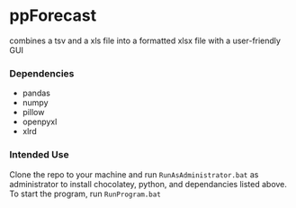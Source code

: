 # ppForecast

combines a tsv and a xls file into a formatted xlsx file with a user-friendly GUI

### Dependencies

* pandas
* numpy
* pillow
* openpyxl
* xlrd

### Intended Use
Clone the repo to your machine and run ```RunAsAdministrator.bat``` as administrator to install chocolatey, python, and dependancies listed above.
To start the program, run ```RunProgram.bat```